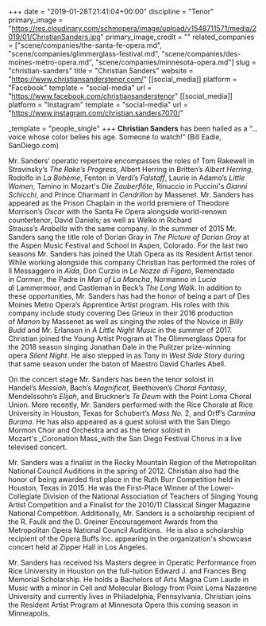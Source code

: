 +++
date = "2019-01-28T21:41:04+00:00"
discipline = "Tenor"
primary_image = "https://res.cloudinary.com/schmopera/image/upload/v1548711571/media/2019/01/ChristianSanders.jpg"
primary_image_credit = ""
related_companies = ["scene/companies/the-santa-fe-opera.md", "scene/companies/glimmerglass-festival.md", "scene/companies/des-moines-metro-opera.md", "scene/companies/minnesota-opera.md"]
slug = "christian-sanders"
title = "Christian Sanders"
website = "https://www.christiansanderstenor.com/"
[[social_media]]
platform = "Facebook"
template = "social-media"
url = "https://www.facebook.com/christiansanderstenor"
[[social_media]]
platform = "Instagram"
template = "social-media"
url = "https://www.instagram.com/christian.sanders7070/"

_template = "people_single"
+++
**Christian Sanders** has been hailed as a “…voice whose color belies his age. Someone to watch!” (Bill Eadie, SanDiego.com)

Mr. Sanders’ operatic repertoire encompasses the roles of Tom Rakewell in Stravinsky’s _The Rake’s Progress,_ Albert Herring in Britten’s _Albert Herring_, Rodolfo in _La Bohème_, Fenton in Verdi’s _Falstaff_, Laurie in Adamo’s _Little Women_, Tamino in Mozart's _Die Zauberflöte_, Rinuccio in Puccini's _Gianni Schicchi_, and Prince Charmant in _Cendrillon_ by Massenet. Mr. Sanders has appeared as the Prison Chaplain in the world premiere of Theodore Morrison’s _Oscar_ with the Santa Fe Opera alongside world-renown countertenor, David Daniels; as well as Welko in Richard Strauss’s _Arabella_ with the same company. In the summer of 2015 Mr. Sanders sang the title role of Dorian Gray in _The Picture of Dorian Gray_ at the Aspen Music Festival and School in Aspen, Colorado. For the last two seasons Mr. Sanders has joined the Utah Opera as its Resident Artist tenor. While working alongside this company Christian has performed the roles of Il Messaggero in _Aïda_, Don Curzio in _Le Nozze di Figaro_, Remendado in _Carmen_, the Padre in _Man of La Mancha_, Normanno in _Lucia di_ Lammermoor, and Castleman in Beck’s _The Long Walk_. In addition to these opportunities, Mr. Sanders has had the honor of being a part of Des Moines Metro Opera’s Apprentice Artist program. His roles with this company include study covering Des Grieux in their 2016 production of _Manon_ by Massenet as well as singing the roles of the Novice in _Billy Budd_ and Mr. Erlanson in _A Little Night Music_ in the summer of 2017. Christian joined the Young Artist Program at The Glimmerglass Opera for the 2018 season singing Jonathan Dale in the Pulitzer prize-winning opera _Silent Night_. He also stepped in as Tony in _West Side Story_ during that same season under the baton of Maestro David Charles Abell.

On the concert stage Mr. Sanders has been the tenor soloist in Handel’s _Messiah_, Bach’s _Magnificat_, Beethoven’s _Choral Fantasy_, Mendelssohn’s _Elijah_, and Bruckner’s _Te Deum_ with the Point Loma Choral Union. More recently, Mr. Sanders performed with the Rice Chorale at Rice University in Houston, Texas for Schubert’s _Mass No._ 2, and Orff’s _Carmina Burana_. He has also appeared as a guest soloist with the San Diego Mormon Choir and Orchestra and as the tenor soloist in Mozart's _Coronation Mass_with the San Diego Festival Chorus in a live televised concert.

Mr. Sanders was a finalist in the Rocky Mountain Region of the Metropolitan National Council Auditions in the spring of 2012. Christian also had the honor of being awarded first place in the Ruth Burr Competition held in Houston, Texas in 2015. He was the First-Place Winner of the Lower-Collegiate Division of the National Association of Teachers of Singing Young Artist Competition and a Finalist for the 2010/11 Classical Singer Magazine National Competition. Additionally, Mr. Sanders is a scholarship recipient of the R. Faulk and the D. Greiner Encouragement Awards from the Metropolitan Opera National Council Auditions.  He is also a scholarship recipient of the Opera Buffs Inc. appearing in the organization's showcase concert held at Zipper Hall in Los Angeles.

Mr. Sanders has received his Masters degree in Operatic Performance from Rice University in Houston on the full-tuition Edward J. and Frances Bing Memorial Scholarship. He holds a Bachelors of Arts Magna Cum Laude in Music with a minor in Cell and Molecular Biology from Point Loma Nazarene University and currently lives in Philadelphia, Pennsylvania. Christian joins the Resident Artist Program at Minnesota Opera this coming season in Minneapolis.